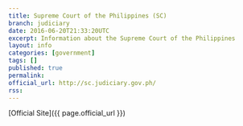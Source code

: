 ```yaml
---
title: Supreme Court of the Philippines (SC)
branch: judiciary
date: 2016-06-20T21:33:20UTC
excerpt: Information about the Supreme Court of the Philippines
layout: info
categories: [government]
tags: []
published: true
permalink: 
official_url: http://sc.judiciary.gov.ph/
rss:
---
```


[Official Site]({{ page.official_url }})

